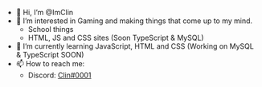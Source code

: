 - 👋 Hi, I’m @ImClin
- 👀 I’m interested in Gaming and making things that come up to my mind.
  - School things
  - HTML, JS and CSS sites (Soon TypeScript & MySQL)
- 🌱 I’m currently learning JavaScript, HTML and CSS (Working on MySQL & TypeScript SOON)
- 📫 How to reach me:
  - Discord: [Clin#0001](https://discordapp.com/users/866047772980805652/)
